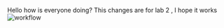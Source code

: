 Hello how is everyone doing?
This changes are for lab 2 , I hope it works
![workflow](https://github.com/<UserName>/<RepositoryName>/actions/workflows/main.yml/badge.svg)